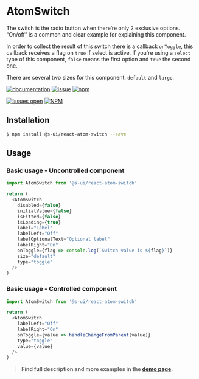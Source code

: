 # AtomSwitch


The switch is the radio button when there’re only 2 exclusive options. “On/off” is a common and clear example for explaining this component.

In order to collect the result of this switch there is a callback `onToggle`, this callback receives a flag on `true` if select is active. If you're using a `select` type of this component, `false` means the first option and `true` the second one.

There are several two sizes for this component: `default` and `large`.

[![documentation](https://img.shields.io/badge/read%20the%20doc-black?logo=readthedocs)](https://sui-components.vercel.app/workbench/atom/switch/)
[![issue](https://img.shields.io/badge/report%20a%20bug-black?logo=openbugbounty&logoColor=red)](https://github.com/SUI-Components/sui-components/issues/new?&projects=4&template=bug-report.yml&assignees=&template=report-a-bug.yml&title=🪲+&labels=bug,component,atom,switch)
[![npm](https://img.shields.io/npm/dt/%40s-ui/react-atom-switch?logo=npm&labelColor=black)](https://www.npmjs.com/package/@s-ui/react-atom-switch)

[![Issues open](https://img.shields.io/github/issues-search/SUI-Components/sui-components?query=is%3Aopen%20label%3Acomponent%20label%3Aswitch&logo=openbugbounty&logoColor=red&label=issues%20open&color=red)](https://github.com/SUI-Components/sui-components/issues?q=is%3Aopen+label%3Acomponent+label%3Aswitch)
[![NPM](https://img.shields.io/npm/l/%40s-ui%2Freact-atom-switch)](https://github.com/SUI-Components/sui-components/blob/main/components/atom/switch/LICENSE.md)

## Installation

```sh
$ npm install @s-ui/react-atom-switch --save
```

## Usage

### Basic usage - Uncontrolled component

```js
import AtomSwitch from '@s-ui/react-atom-switch'

return (
  <AtomSwitch
    disabled={false}
    initialValue={false}
    isFitted={false}
    isLoading={true}
    label="Label"
    labelLeft="Off"
    labelOptionalText="Optional label"
    labelRight="On"
    onToggle={flag => console.log(`Switch value is ${flag}`)}
    size="default"
    type="toggle"
  />
)
```

### Basic usage - Controlled component

```js
import AtomSwitch from '@s-ui/react-atom-switch'

return (
  <AtomSwitch
    labelLeft="Off"
    labelRight="On"
    onToggle={value => handleChangeFromParent(value)}
    type="toggle"
    value={value}
  />
)
```

> **Find full description and more examples in the [demo page](https://sui-components.now.sh/workbench/atom/switch/demo).**
